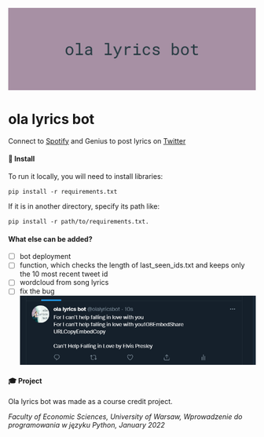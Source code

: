 ![ola lyrics bot](Images/image.png)
# ola lyrics bot

Connect to [Spotify](https://open.spotify.com/playlist/2VQxlEsq39DGjFxJ0o5nMo?si=6c5ad4f44d9544be) and Genius to post lyrics on [Twitter](https://twitter.com/olalyricsbot)

#### 🔧 Install

To run it locally, you will need to install libraries:

    pip install -r requirements.txt

If it is in another directory, specify its path like:

    pip install -r path/to/requirements.txt.

#### What else can be added?

 - [ ] bot deployment
 - [ ] function, which checks the length of last_seen_ids.txt and keeps only the 10 most recent tweet id
 - [ ] wordcloud from song lyrics
 - [ ] fix the bug ![bug](Images/bug_1.png)

#### 🎓 Project

Ola lyrics bot was made as a course credit project.

*Faculty of Economic Sciences, University of Warsaw,
Wprowadzenie do programowania w języku Python, January 2022* 